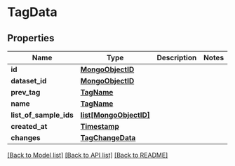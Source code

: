 # TagData

## Properties
Name | Type | Description | Notes
------------ | ------------- | ------------- | -------------
**id** | [**MongoObjectID**](MongoObjectID.md) |  | 
**dataset_id** | [**MongoObjectID**](MongoObjectID.md) |  | 
**prev_tag** | [**TagName**](TagName.md) |  | 
**name** | [**TagName**](TagName.md) |  | 
**list_of_sample_ids** | [**list[MongoObjectID]**](MongoObjectID.md) |  | 
**created_at** | [**Timestamp**](Timestamp.md) |  | 
**changes** | [**TagChangeData**](TagChangeData.md) |  | 

[[Back to Model list]](../README.md#documentation-for-models) [[Back to API list]](../README.md#documentation-for-api-endpoints) [[Back to README]](../README.md)

